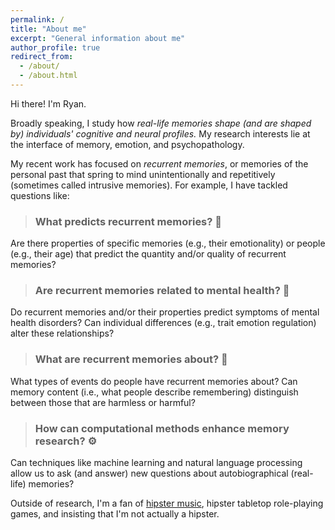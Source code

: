 ```yaml
---
permalink: /
title: "About me"
excerpt: "General information about me"
author_profile: true
redirect_from: 
  - /about/
  - /about.html
---
```


Hi there! I'm Ryan. 

Broadly speaking, I study how *real-life memories shape (and are shaped by) individuals' cognitive and neural profiles.* My research interests lie at the interface of memory, emotion, and psychopathology.

My recent work has focused on *recurrent memories*, or memories of the personal past that spring to mind unintentionally and repetitively (sometimes called intrusive memories). For example, I have tackled questions like:

> ### What predicts recurrent memories? 🔮
Are there properties of specific memories (e.g., their emotionality) or people (e.g., their age) that predict the quantity and/or quality of recurrent memories?

> ### Are recurrent memories related to mental health? 🤕
Do recurrent memories and/or their properties predict symptoms of mental health disorders? Can individual differences (e.g., trait emotion regulation) alter these relationships?

> ### What are recurrent memories about? 📝
What types of events do people have recurrent memories about? Can memory content (i.e., what people describe remembering) distinguish between those that are harmless or harmful?

> ### How can computational methods enhance memory research? ⚙️
Can techniques like machine learning and natural language processing allow us to ask (and answer) new questions about autobiographical (real-life) memories?

Outside of research, I'm a fan of <a href="{{ base_path }}/hobbies/">hipster music</a>, hipster tabletop role-playing games, and insisting that I'm not actually a hipster.

<!-- # Research interests
* autobiographical memory
* recurrent memories
* emotion
* mental health
* computational methods -->

<!-- `test code block`

```scss
test code chunk
``` -->